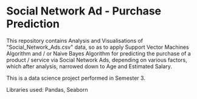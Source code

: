 # Social Network Ad - Purchase Prediction

This repository contains Analysis and Visualisations of "Social_Network_Ads.csv" data, so as to apply Support Vector Machines Algorithm and / or Naive Bayes Algorithm for predicting the purchase of a product / service via Social Network Ads, depending on various factors, which after analysis, narrowed down to Age and Estimated Salary.

This is a data science project performed in Semester 3.

Libraries used: Pandas, Seaborn
